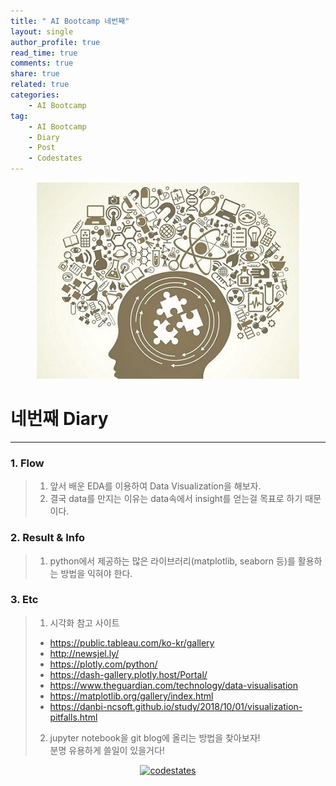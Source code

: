 ```yaml
---
title: " AI Bootcamp 네번째"
layout: single
author_profile: true
read_time: true
comments: true
share: true
related: true
categories:
    - AI Bootcamp
tag:
    - AI Bootcamp
    - Diary
    - Post
    - Codestates
---
```

<p align="center">
  <img src="/assets/img/post/AIbootcamp.jpg" alt="AI Bootcamp"/>
</p> 
  
# 네번째 Diary  
---  

### 1. Flow  

> 1. 앞서 배운 EDA를 이용하여 Data Visualization을 해보자.
> 2. 결국 data를 만지는 이유는 data속에서 insight를 얻는걸 목표로 하기 때문이다.  

### 2. Result & Info  

> 1. python에서 제공하는 많은 라이브러리(matplotlib, seaborn 등)를 활용하는 방법을 익혀야 한다.
  
### 3. Etc  

> 1. 시각화 참고 사이트
> * <https://public.tableau.com/ko-kr/gallery>
> * <http://newsjel.ly/>
> * <https://plotly.com/python/>
> * <https://dash-gallery.plotly.host/Portal/>
> * <https://www.theguardian.com/technology/data-visualisation>
> * <https://matplotlib.org/gallery/index.html>
> * <https://danbi-ncsoft.github.io/study/2018/10/01/visualization-pitfalls.html>  
> 2. jupyter notebook을 git blog에 올리는 방법을 찾아보자!  
분명 유용하게 쓸일이 있을거다!  
  
<p align="center">
    <a href="https://codestates.com" target = "_blank">
        <img src="https://i.imgur.com/RDAD11M.png" 
        width="300" height="300"
        alt="codestates"/>
    </a>
</p> 